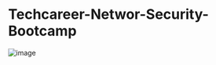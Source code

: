 # Techcareer-Networ-Security-Bootcamp
![image](https://user-images.githubusercontent.com/48979284/185521637-5ef47f6b-67f1-45b4-8d3f-e0279e206482.png)
